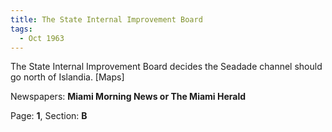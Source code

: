 ```yaml
---  
title: The State Internal Improvement Board  
tags:  
  - Oct 1963  
---  
```

  
The State Internal Improvement Board decides the Seadade channel should go north of Islandia. [Maps]  
  
Newspapers: **Miami Morning News or The Miami Herald**  
  
Page: **1**, Section: **B** 
